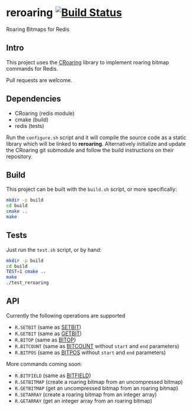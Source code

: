 reroaring [![Build Status](https://travis-ci.org/aviggiano/reroaring.svg?branch=master)](https://travis-ci.org/aviggiano/reroaring)
===========
Roaring Bitmaps for Redis

## Intro

This project uses the [CRoaring](https://github.com/RoaringBitmap/CRoaring) library to implement roaring bitmap commands for Redis.

Pull requests are welcome.

## Dependencies

- CRoaring (redis module)
- cmake (build)
- redis (tests)

Run the `configure.sh` script and it will compile the source code as a static library which will be linked to **reroaring**. Alternatively initialize and update the CRoaring git submodule and follow the build instructions on their repository. 

## Build

This project can be built with the `build.sh` script, or more specifically:

```bash
mkdir -p build
cd build
cmake ..
make
```

## Tests

Just run the `test.sh` script, or by hand:

```bash
mkdir -p build
cd build
TEST=1 cmake ..
make
./test_reroaring
```

## API

Currently the following operations are supported

- `R.SETBIT` (same as [SETBIT](https://redis.io/commands/setbit))
- `R.GETBIT` (same as [GETBIT](https://redis.io/commands/getbit))
- `R.BITOP` (same as [BITOP](https://redis.io/commands/bitop))
- `R.BITCOUNT` (same as [BITCOUNT](https://redis.io/commands/bitcount) without `start` and `end` parameters)
- `R.BITPOS` (same as [BITPOS](https://redis.io/commands/bitpos) without `start` and `end` parameters)

More commands coming soon:

- `R.BITFIELD` (same as [BITFIELD](https://redis.io/commands/bitfield))
- `R.SETBITMAP` (create a roaring bitmap from an uncompressed bitmap)
- `R.GETBITMAP` (get an uncompressed bitmap from an roaring bitmap)
- `R.SETARRAY` (create a roaring bitmap from an integer array)
- `R.GETARRAY` (get an integer array from an roaring bitmap)
